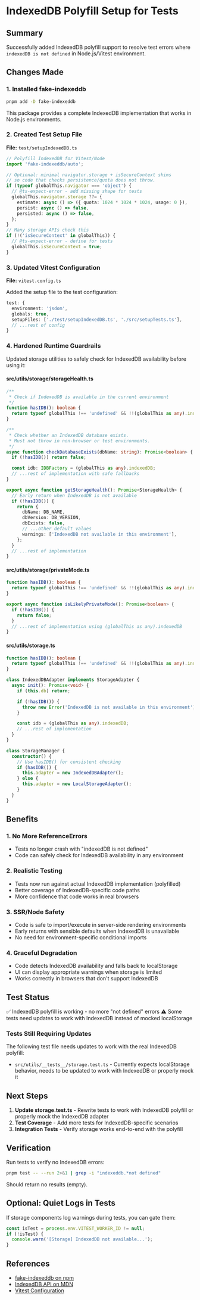 # IndexedDB Polyfill Setup for Tests

## Summary

Successfully added IndexedDB polyfill support to resolve test errors where `indexedDB is not defined` in Node.js/Vitest environment.

## Changes Made

### 1. Installed fake-indexeddb

```bash
pnpm add -D fake-indexeddb
```

This package provides a complete IndexedDB implementation that works in Node.js environments.

### 2. Created Test Setup File

**File:** `test/setupIndexedDB.ts`

```typescript
// Polyfill IndexedDB for Vitest/Node
import 'fake-indexeddb/auto';

// Optional: minimal navigator.storage + isSecureContext shims
// so code that checks persistence/quota does not throw.
if (typeof globalThis.navigator === 'object') {
  // @ts-expect-error - add missing shape for tests
  globalThis.navigator.storage ??= {
    estimate: async () => ({ quota: 1024 * 1024 * 1024, usage: 0 }),
    persist: async () => false,
    persisted: async () => false,
  };
}
// Many storage APIs check this
if (!('isSecureContext' in globalThis)) {
  // @ts-expect-error - define for tests
  globalThis.isSecureContext = true;
}
```

### 3. Updated Vitest Configuration

**File:** `vitest.config.ts`

Added the setup file to the test configuration:

```typescript
test: {
  environment: 'jsdom',
  globals: true,
  setupFiles: ['./test/setupIndexedDB.ts', './src/setupTests.ts'],
  // ...rest of config
}
```

### 4. Hardened Runtime Guardrails

Updated storage utilities to safely check for IndexedDB availability before using it:

#### src/utils/storage/storageHealth.ts

```typescript
/**
 * Check if IndexedDB is available in the current environment
 */
function hasIDB(): boolean {
  return typeof globalThis !== 'undefined' && !!(globalThis as any).indexedDB;
}

/**
 * Check whether an IndexedDB database exists.
 * Must not throw in non-browser or test environments.
 */
async function checkDatabaseExists(dbName: string): Promise<boolean> {
  if (!hasIDB()) return false;

  const idb: IDBFactory = (globalThis as any).indexedDB;
  // ...rest of implementation with safe fallbacks
}

export async function getStorageHealth(): Promise<StorageHealth> {
  // Early return when IndexedDB is not available
  if (!hasIDB()) {
    return {
      dbName: DB_NAME,
      dbVersion: DB_VERSION,
      dbExists: false,
      // ...other default values
      warnings: ['IndexedDB not available in this environment'],
    };
  }
  // ...rest of implementation
}
```

#### src/utils/storage/privateMode.ts

```typescript
function hasIDB(): boolean {
  return typeof globalThis !== 'undefined' && !!(globalThis as any).indexedDB;
}

export async function isLikelyPrivateMode(): Promise<boolean> {
  if (!hasIDB()) {
    return false;
  }
  // ...rest of implementation using (globalThis as any).indexedDB
}
```

#### src/utils/storage.ts

```typescript
function hasIDB(): boolean {
  return typeof globalThis !== 'undefined' && !!(globalThis as any).indexedDB;
}

class IndexedDBAdapter implements StorageAdapter {
  async init(): Promise<void> {
    if (this.db) return;

    if (!hasIDB()) {
      throw new Error('IndexedDB is not available in this environment');
    }

    const idb = (globalThis as any).indexedDB;
    // ...rest of implementation
  }
}

class StorageManager {
  constructor() {
    // Use hasIDB() for consistent checking
    if (hasIDB()) {
      this.adapter = new IndexedDBAdapter();
    } else {
      this.adapter = new LocalStorageAdapter();
    }
  }
}
```

## Benefits

### 1. No More ReferenceErrors

- Tests no longer crash with "indexedDB is not defined"
- Code can safely check for IndexedDB availability in any environment

### 2. Realistic Testing

- Tests now run against actual IndexedDB implementation (polyfilled)
- Better coverage of IndexedDB-specific code paths
- More confidence that code works in real browsers

### 3. SSR/Node Safety

- Code is safe to import/execute in server-side rendering environments
- Early returns with sensible defaults when IndexedDB is unavailable
- No need for environment-specific conditional imports

### 4. Graceful Degradation

- Code detects IndexedDB availability and falls back to localStorage
- UI can display appropriate warnings when storage is limited
- Works correctly in browsers that don't support IndexedDB

## Test Status

✅ IndexedDB polyfill is working - no more "not defined" errors
⚠️ Some tests need updates to work with IndexedDB instead of mocked localStorage

### Tests Still Requiring Updates

The following test file needs updates to work with the real IndexedDB polyfill:

- `src/utils/__tests__/storage.test.ts` - Currently expects localStorage behavior, needs to be updated to work with IndexedDB or properly mock it

## Next Steps

1. **Update storage.test.ts** - Rewrite tests to work with IndexedDB polyfill or properly mock the IndexedDB adapter
2. **Test Coverage** - Add more tests for IndexedDB-specific scenarios
3. **Integration Tests** - Verify storage works end-to-end with the polyfill

## Verification

Run tests to verify no IndexedDB errors:

```bash
pnpm test -- --run 2>&1 | grep -i "indexeddb.*not defined"
```

Should return no results (empty).

## Optional: Quiet Logs in Tests

If storage components log warnings during tests, you can gate them:

```typescript
const isTest = process.env.VITEST_WORKER_ID != null;
if (!isTest) {
  console.warn('[Storage] IndexedDB not available...');
}
```

## References

- [fake-indexeddb on npm](https://www.npmjs.com/package/fake-indexeddb)
- [IndexedDB API on MDN](https://developer.mozilla.org/en-US/docs/Web/API/IndexedDB_API)
- [Vitest Configuration](https://vitest.dev/config/)
